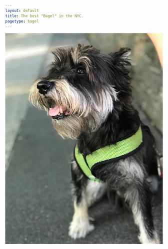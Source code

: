 ```yaml
---
layout: default
title: The best "Bagel" in the NYC.
pagetype: bagel
---
```


<div class="centered"><img class="test-img " src="./images/bagel-1.jpg"></div>
